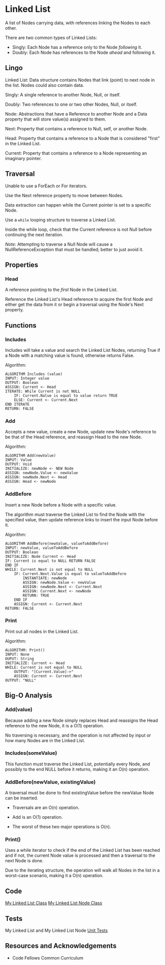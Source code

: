 # Linked List

A list of Nodes carrying data, with references linking the Nodes to each other.

There are two common types of Linked Lists:

- Singly: Each Node has a reference only to the Node *following* it.
- Doubly: Each Node has references to the Node *ahead* and following it.

## Lingo

Linked List: Data structure contains Nodes that link (point) to next node in the list. Nodes could also contain data.

Singly: A single reference to another Node, Null, or itself.

Doubly: Two references to one or two other Nodes, Null, or itself.

Node: Abstractions that have a Reference to another Node and a Data property that will store value(s) assigned to them.

Next: Property that contains a reference to Null, self, or another Node.

Head: Property that contains a reference to a Node that is considered "first" in the Linked List.

Current: Property that contains a reference to a Node representing an imaginary pointer.

## Traversal

Unable to use a ForEach or For iterators.

Use the Next reference property to move between Nodes.

Data extraction can happen while the Current pointer is set to a specific Node.

Use a `while` looping structure to traverse a Linked List.

Inside the while loop, check that the Current reference is not Null before continuing the next iteration.

*Note*: Attempting to traverse a Null Node will cause a NullReferenceException that must be handled; better to just avoid it.

## Properties

### Head

A reference pointing to the *first* Node in the Linked List.

Reference the Linked List's Head reference to acquire the first Node and either get the data from it or begin a traversal using the Node's Next property.

## Functions

### Includes

Includes will take a value and search the Linked List Nodes, returning True if a Node with a matching value is found, otherwise returns False.

Algorithm:

```text
ALGORITHM Includes (value)
INPUT: Integer value
OUTPUT: Boolean
ASSIGN: Current <- Head
ITERATE: While Current is not NULL
    IF: Current.Nalue is equal to value return TRUE
    ELSE: Current <- Current.Next
END ITERATE
RETURN: FALSE
```

### Add

Accepts a new value, create a new Node, update new Node's reference to be that of the Head reference, and reassign Head to the new Node.

Algorithm:

```text
ALGORITHM Add(newValue)
INPUT: Value
OUTPUT: Void
INITIALIZE: newNode <- NEW Node
ASSIGN: newNode.Value <- newValue
ASSIGN: newNode.Next <- Head
ASSIGN: Head <- newNode
```

### AddBefore

Insert a new Node before a Node with a specific value.

The algorithm must traverse the Linked List to find the Node with the specified value, then update reference links to insert the input Node before it.

Algorithm:

```text
ALGORITHM AddBefore(newValue, valueToAddBefore)
INPUT: newValue, valueToAddBefore
OUTPUT: Boolean
INITIALIZE: Node Current <- Head
IF: Current is equal to NULL RETURN FALSE
END IF
WHILE: Current.Next is not equal to NULL
    IF: Current.Next.Value is equal to valueToAddBefore
        INSTANTIATE: newNode
        ASSIGN: newNode.Value <- newValue
        ASSIGN: newNode.Next <- Current.Next
        ASSIGN: Current.Next <- newNode
        RETURN: TRUE
    END IF
    ASSIGN: Current <- Current.Next
RETURN: FALSE
```

### Print

Print out all nodes in the Linked List.

Algorithm:

```text
ALGORITHM: Print()
INPUT: None
OUPUT: String
INITIALIZE: Current <- Head
WHILE: Current is not equal to NULL
    OUTPUT: "[Current.Value]->"
    ASSIGN: Current <- Current.Next
OUTPUT: "NULL"
```

## Big-O Analysis

### Add(value)

Because adding a new Node simply replaces Head and reassigns the Head reference to the new Node, it is a O(1) operation.

No traversing is necessary, and the operation is not affected by input or how many Nodes are in the Linked List.

### Includes(someValue)

This function must traverse the Linked List, potentially every Node, and possibly to the end NULL before it returns, making it an O(n) operation.

### AddBefore(newValue, existingValue)

A traversal must be done to find existingValue before the newValue Node can be inserted.

- Traversals are an O(n) operation.
- Add is an O(1) operation.

- The worst of these two major operations is O(n).

### Print()

Uses a while iterator to check if the end of the Linked List has been reached and if not, the current Node value is processed and then a traversal to the next Node is done.

Due to the iterating structure, the operation will walk all Nodes in the list in a worst-case scenario, making it a O(n) operation.

## Code

[My Linked List Class](../lib/src/main/java/myJava/code/challenges/MyLinkedList.java)
[My Linked List Node Class](../lib/src/main/java/myJava/code/challenges/MyLLNode.java)

## Tests

My Linked List and My Linked List Node [Unit Tests](../lib/src/test/java/myJava/code/challenges/TestMyLinkedList.java)

## Resources and Acknowledgements

- Code Fellows Common Curriculum
